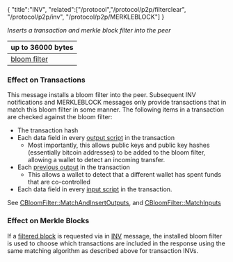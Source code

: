 <div class="cwikmeta">{
"title":"INV",
"related":["/protocol","/protocol/p2p/filterclear", "/protocol/p2p/inv", "/protocol/p2p/MERKLEBLOCK"]
}</div>

*Inserts a transaction and merkle block filter into the peer*

| up to 36000 bytes |
|-------------------|
|   [bloom filter](objects/bloom_filter)   |

### Effect on Transactions

This message installs a bloom filter into the peer.  Subsequent INV notifications and MERKLEBLOCK messages only provide transactions that in match this bloom filter in some manner.  The following items in a transaction are checked against the bloom filter:

 - The transaction hash
 - Each data field in every [output script](glossary/output__script) in the transaction
	 - Most importantly, this allows public keys and public key hashes (essentially bitcoin addresses) to be added to the bloom filter, allowing a wallet to detect an incoming transfer.
 - Each [previous output](glossary/previous__output) in the transaction
	 - This allows a wallet to detect that a different wallet has spent funds that are co-controlled
 - Each data field in every [input script](glossary/input__script) in the transaction.

See [CBloomFilter::MatchAndInsertOutputs](https://github.com/BitcoinUnlimited/BitcoinUnlimited/blob/bucash1.7.0.0/src/bloom.cpp#L186), and [CBloomFilter::MatchInputs](https://github.com/BitcoinUnlimited/BitcoinUnlimited/blob/eb264e627e231f7219e60eef41b4e37cc52d6d9d/src/bloom.cpp#L234)

### Effect on Merkle Blocks

If a [filtered block](https://github.com/BitcoinUnlimited/BitcoinUnlimited/blob/bucash1.7.0.0/src/protocol.h#L483) is requested via in [INV](/protocols/p2p/inv) message, the installed bloom filter is used to choose which transactions are included in the response using the same matching algorithm as described above for transaction INVs.

